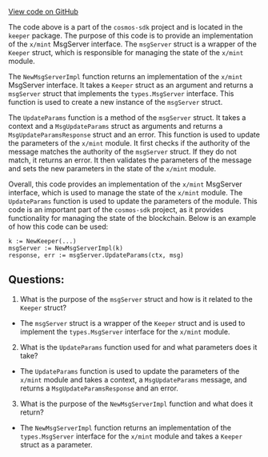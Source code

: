 [View code on GitHub](https://github.com/cosmos/cosmos-sdk/blob/main/x/mint/keeper/msg_server.go)

The code above is a part of the `cosmos-sdk` project and is located in the `keeper` package. The purpose of this code is to provide an implementation of the `x/mint` MsgServer interface. The `msgServer` struct is a wrapper of the `Keeper` struct, which is responsible for managing the state of the `x/mint` module.

The `NewMsgServerImpl` function returns an implementation of the `x/mint` MsgServer interface. It takes a `Keeper` struct as an argument and returns a `msgServer` struct that implements the `types.MsgServer` interface. This function is used to create a new instance of the `msgServer` struct.

The `UpdateParams` function is a method of the `msgServer` struct. It takes a context and a `MsgUpdateParams` struct as arguments and returns a `MsgUpdateParamsResponse` struct and an error. This function is used to update the parameters of the `x/mint` module. It first checks if the authority of the message matches the authority of the `msgServer` struct. If they do not match, it returns an error. It then validates the parameters of the message and sets the new parameters in the state of the `x/mint` module.

Overall, this code provides an implementation of the `x/mint` MsgServer interface, which is used to manage the state of the `x/mint` module. The `UpdateParams` function is used to update the parameters of the module. This code is an important part of the `cosmos-sdk` project, as it provides functionality for managing the state of the blockchain. Below is an example of how this code can be used:

```
k := NewKeeper(...)
msgServer := NewMsgServerImpl(k)
response, err := msgServer.UpdateParams(ctx, msg)
```
## Questions: 
 1. What is the purpose of the `msgServer` struct and how is it related to the `Keeper` struct?
- The `msgServer` struct is a wrapper of the `Keeper` struct and is used to implement the `types.MsgServer` interface for the `x/mint` module.
 
2. What is the `UpdateParams` function used for and what parameters does it take?
- The `UpdateParams` function is used to update the parameters of the `x/mint` module and takes a context, a `MsgUpdateParams` message, and returns a `MsgUpdateParamsResponse` and an error.

3. What is the purpose of the `NewMsgServerImpl` function and what does it return?
- The `NewMsgServerImpl` function returns an implementation of the `types.MsgServer` interface for the `x/mint` module and takes a `Keeper` struct as a parameter.
